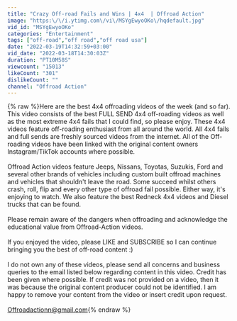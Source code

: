 ```yaml
---
title: "Crazy Off-road Fails and Wins | 4x4  | Offroad Action"
image: "https:\/\/i.ytimg.com\/vi\/MSYgEwyoOKo\/hqdefault.jpg"
vid_id: "MSYgEwyoOKo"
categories: "Entertainment"
tags: ["off-road","off road","off road usa"]
date: "2022-03-19T14:32:59+03:00"
vid_date: "2022-03-18T14:30:03Z"
duration: "PT10M58S"
viewcount: "15013"
likeCount: "301"
dislikeCount: ""
channel: "Offroad Action"
---
```

{% raw %}Here are the best 4x4 offroading videos of the week (and so far).  This video consists of the best FULL SEND 4x4 off-roading videos as well as the most extreme 4x4 fails that I could find, so please enjoy.  These 4x4 videos feature off-roading enthusiast from all around the world. All 4x4 fails and full sends are freshly sourced videos from the internet. All of the Off-roading videos have been linked with the original content owners Instagram/TikTok accounts where possible. <br /><br />Offroad Action videos feature Jeeps, Nissans, Toyotas, Suzukis, Ford and several other  brands of vehicles including custom built offroad machines and vehicles that shouldn't leave the road. Some succeed whilst others crash, roll, flip and every other type of offroad fail possible. Either way, it's enjoying to watch. We also feature the best Redneck 4x4 videos and Diesel trucks that can be found.<br /><br />Please remain aware of the dangers when offroading and acknowledge the educational value from Offroad-Action videos.<br /><br />If you enjoyed the video, please LIKE and SUBSCRIBE so I can continue bringing you the best of off-road content :)<br /><br />I do not own any of these videos, please send all concerns and business queries to the email listed below regarding content in this video. Credit has been given where possible. If credit was not provided on a video, then it was because the original content producer could not be identified. I am happy to remove your content from the video or insert credit upon request.<br /><br />Offroadactionn@gmail.com{% endraw %}
